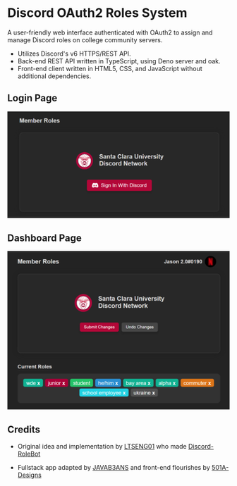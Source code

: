 # Discord OAuth2 Roles System
A user-friendly web interface authenticated with OAuth2 to assign and manage Discord roles on college community servers.

- Utilizes Discord's v6 HTTPS/REST API.
- Back-end REST API written in TypeScript, using Deno server and oak.
- Front-end client written in HTML5, CSS, and JavaScript without additional dependencies.

## Login Page
![Login](login.png)

## Dashboard Page
![Dashboard](dashboard.png)

## Credits
- Original idea and implementation by [LTSENG01](https://github.com/LTSENG01) who made [Discord-RoleBot](https://github.com/LTSENG01/Discord-RoleBot)

- Fullstack app adapted by [JAVAB3ANS](https://github.com/javab3ans) and front-end flourishes by [501A-Designs](https://github.com/501A-Designs)
